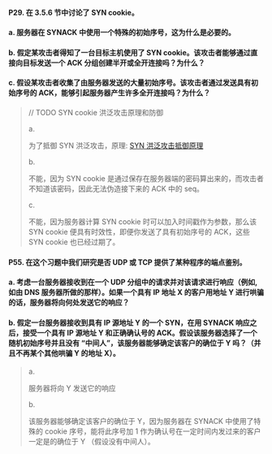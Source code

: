 #### P29. 在 3.5.6 节中讨论了 SYN cookie。
#### a. 服务器在 SYNACK 中使用一个特殊的初始序号，这为什么是必要的。
#### b. 假定某攻击者得知了一台目标主机使用了 SYN cookie。该攻击者能够通过直接向目标发送一个 ACK 分组创建半开或全开连接吗？为什么？
#### c. 假设某攻击者收集了由服务器发送的大量初始序号。该攻击者通过发送具有初始序号的 ACK，能够引起服务器产生许多全开连接吗？为什么？

> // TODO SYN cookie 洪泛攻击原理和防御
>
> a.
> 
> 为了抵御 SYN 洪泛攻击，原理: [SYN 洪泛攻击抵御原理](https://blog.csdn.net/bigtree_3721/article/details/77619119)
> 
> b.
> 
> 不能，因为 SYN cookie 是通过保存在服务器端的密码算出来的，而攻击者不知道该密码，因此无法伪造接下来的 ACK 中的 seq。
> 
> c.
> 
> 不能，因为服务器计算 SYN cookie 时可以加入时间戳作为参数，那么该 SYN cookie 便具有时效性，即便你发送了具有初始序号的 ACK，这些 SYN cookie 也已经过期了。

#### P55. 在这个习题中我们研究是否 UDP 或 TCP 提供了某种程序的端点鉴别。
#### a. 考虑一台服务器接收到在一个 UDP 分组中的请求并对该请求进行响应（例如, 如由 DNS 服务器所做的那样）。如果一个具有 IP 地址 X 的客户用地址 Y 进行哄骗的话，服务器将向何处发送它的响应？
#### b. 假定一台服务器接收到具有 IP 源地址 Y 的一个 SYN，在用 SYNACK 响应之后，接受一个具有 IP 源地址 Y 和正确确认号的 ACK。假设该服务器选择了一个随机初始序号并且没有 “中间人”，该服务器能够确定该客户的确位于 Y 吗？（并且不再某个其他哄骗 Y 的地址 X）。

> a.
> 
> 服务器将向 Y 发送它的响应
> 
> b.
> 
> 该服务器能够确定该客户的确位于 Y，因为服务器在 SYNACK 中使用了特殊的 cookie 序号，能将此序号加 1 作为确认号在一定时间内发过来的客户一定是的确位于 Y （假设没有中间人）。
